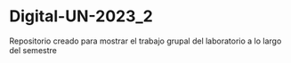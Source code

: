 # Digital-UN-2023_2
Repositorio creado para mostrar el trabajo grupal del laboratorio a lo largo del semestre
 
